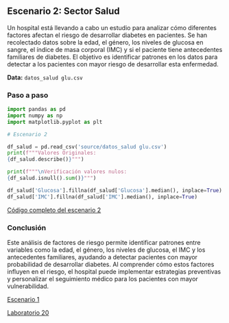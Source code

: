 ## Escenario 2: Sector Salud

Un hospital está llevando a cabo un estudio para analizar cómo diferentes factores afectan el riesgo de desarrollar diabetes en pacientes. Se han recolectado datos sobre la edad, el género, los niveles de glucosa en sangre, el índice de masa corporal (IMC) y si el paciente tiene antecedentes familiares de diabetes. El objetivo es identificar patrones en los datos para detectar a los pacientes con mayor riesgo de desarrollar esta enfermedad.

**Data:** `datos_salud glu.csv`

### Paso a paso

```python
import pandas as pd
import numpy as np
import matplotlib.pyplot as plt

# Escenario 2

df_salud = pd.read_csv('source/datos_salud glu.csv')
print(f"""Valores Originales:
{df_salud.describe()}""")

print(f"""\nVerificación valores nulos:
{df_salud.isnull().sum()}""")

df_salud['Glucosa'].fillna(df_salud['Glucosa'].median(), inplace=True)
df_salud['IMC'].fillna(df_salud['IMC'].median(), inplace=True)
```

[Código completo del escenario 2](lab20_2.py)

### Conclusión

Este análisis de factores de riesgo permite identificar patrones entre variables como la edad, el género, los niveles de glucosa, el IMC y los antecedentes familiares, ayudando a detectar pacientes con mayor probabilidad de desarrollar diabetes. Al comprender cómo estos factores influyen en el riesgo, el hospital puede implementar estrategias preventivas y personalizar el seguimiento médico para los pacientes con mayor vulnerabilidad.

[Escenario 1](../lab20_1)

[Laboratorio 20](../../lab20)
